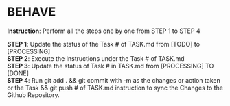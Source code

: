 # BEHAVE
<!--
Pre-BEHAVE.md Steps:  
STEP 1. Add additional task at TASK.md with series # followed by [TODO] before puting the instruction of your task  
(Example: 1. [TODO] Execute the content of the BEHAVE.MD)  
Step 2. Write a prompt in the github copilot instructing to perform the BEHAVE.md followed by the number of task at the TASK.md that you want to perform  
(Sample Prompt: "Execute the BEHAVE.md. ChosenTask = 1")  
-->
**Instruction**: Perform all the steps one by one from STEP 1 to STEP 4

**STEP 1**: Update the status of the Task #<ChosenTask> of TASK.md from [TODO] to [PROCESSING]  
**STEP 2**: Execute the Instructions under the Task #<ChosenTask> of TASK.md  
**STEP 3**: Update the status of Task #<ChosenTask> in TASK.md from [PROCESSING] TO [DONE]  
**STEP 4**: Run git add . && git commit with -m as the changes or action taken or the Task && git push #<ChosenTask> of TASK.md instruction to sync the Changes to the Github Repository.